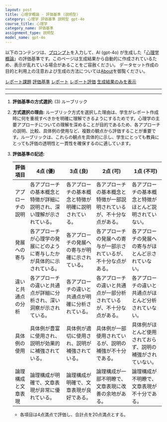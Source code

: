 ```yaml
---
layout: post
title: 心理学概論 - 評価基準 (説明型)
category: 心理学 評価基準 説明型 gpt-4o
course_title: 心理学
category_name: 評価基準
assignment_type: 説明型
model_name: gpt-4o
---
```


以下のコンテンツは、[プロンプト](https://github.com/takedatoshiyuki/synthetic_assignments/tree/main/generated/心理学/gpt-4o/prompt_評価基準-説明型.md)を入力して、AI (gpt-4o) が生成した「[心理学概論](/contents/心理学/)」の評価基準です。このページは生成結果から自動的に作成されているため、表示が乱れている場合があることをご容赦ください。
データセット作成の目的と利用上の注意および生成の方法については[About](/About)を御覧ください。

[レポート課題](../レポート課題-説明型)
[評価基準](../評価基準-説明型)
[レポート](../レポート-説明型)
[レポート評価](../レポート評価-説明型)
[生成結果のみを表示](https://github.com/takedatoshiyuki/synthetic_assignments/tree/main/generated/心理学/gpt-4o/評価基準-説明型.md)
  

***
***
  
1. **評価基準の方式選択:** (3) ルーブリック

2. **方式選択の理由:** 
   ルーブリック方式を選択した理由は、学生がレポート作成時に何を重視すべきかを明確に理解できるようにするためです。心理学の主要アプローチについての理解を深めることが目的であるため、各アプローチの説明、比較、具体例の使用など、複数の観点から評価することが重要です。ルーブリックは、これらの観点を具体的に示し、学生にとっても教員にとっても評価の透明性と一貫性を確保するのに適しています。

3. **評価基準の記述:**

   | 評価項目             | 4点 (優)                                                                 | 3点 (良)                                                               | 2点 (可)                                                               | 1点 (不可)                                                             |
   |----------------------|---------------------------------------------------------------------------|------------------------------------------------------------------------|------------------------------------------------------------------------|------------------------------------------------------------------------|
   | アプローチの説明     | 各アプローチの基本概念と特徴が詳細に説明され、深い理解が示されている。   | 各アプローチの基本概念と特徴が明確に説明されている。                   | 各アプローチの基本概念と特徴が一部説明されているが、不十分な点がある。 | 各アプローチの基本概念と特徴がほとんど説明されていない。             |
   | 発展への寄与         | 各アプローチが心理学の発展にどのように寄与したかが具体的に示されている。 | 各アプローチの発展への寄与が明確に示されている。                     | 各アプローチの発展への寄与が一部示されているが、不十分な点がある。   | 各アプローチの発展への寄与がほとんど示されていない。               |
   | 違いと共通点の分析   | 各アプローチの違いと共通点が詳細に分析され、深い洞察が示されている。     | 各アプローチの違いと共通点が明確に分析されている。                   | 各アプローチの違いと共通点が一部分析されているが、不十分な点がある。 | 各アプローチの違いと共通点がほとんど分析されていない。             |
   | 具体例の使用         | 具体例が豊富に使用され、説明が効果的に補強されている。                   | 具体例が適切に使用され、説明が補強されている。                       | 具体例が一部使用されているが、説明の補強が不十分である。             | 具体例がほとんど使用されておらず、説明の補強がされていない。       |
   | 論理構成と文章表現   | 論理構成が明確で、文章表現が非常に優れている。                           | 論理構成が明確で、文章表現が良好である。                             | 論理構成が一部不明瞭で、文章表現に改善の余地がある。                 | 論理構成が不明瞭で、文章表現が不十分である。                         |

   - 各項目は4点満点で評価し、合計点を20点満点とする。
